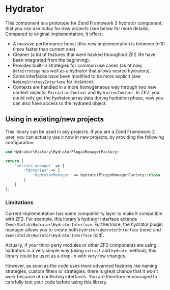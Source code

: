 # Hydrator

This component is a prototype for Zend Framework 3 hydrator component, that you can use today for new projects (see
below for more details). Compared to original implementation, it offers:

* A massive performance boost (this new implementation is between 5-10 times faster than current one)
* Cleaner (a lot of features that were hacked throughout ZF2 life have been integrated from the beginning).
* Provides built-in strategies for common use cases (as of now, `DateStrategy` has well as a hydrator that allows
nested hydrators).
* Some interfaces have been modified to be more explicit (see `NamingStrategyInterface` for instance).
* Contexts are handled in a more homogeneous way through two new context objects: `ExtractionContext` and
`HydrationContext`. In ZF2, you could only get the hydrated array data during hydration phase, now you can also
have access to the hydrated object.

## Using in existing/new projects

This library can be used in any projects. If you are a Zend Framework 2 user, you can actually use it now in new
projects, by providing the following configuration:

```php
use Hydrator\Factory\HydratorPluginManagerFactory;

return [
    'service_manager' => [
        'factories' => [
            'HydratorManager' => HydratorPluginManagerFactory::class
        ]
    ]
];
```

### Limitations

Current implementation has some compatibility layer to make it compatible with ZF2. For example, this library's
hydrator interface extends `Zend\Stdlib\Hydrator\HydratorInterface`. Furthermore, the hydrator plugin manager allows
you to create both `Hydrator\HydratorInterface` (new) and `Zend\Stdlib\Hydrator\HydratorInterface` (old).

Actually, if your third-party modules or other ZF2 components are using hydrators in a very simple way (using
`extract` and `hydrate` method), this library could be used as a drop-in with very few changes.

However, as soon as the code uses more advanced features like naming strategies, custom filters or strategies,
there is great chance that it won't work because of conflicting interfaces. You are therefore encouraged to
carefully test your code before using this library.
